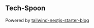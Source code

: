 ## Tech-Spoon

Powered by [tailwind-nextjs-starter-blog](https://github.com/timlrx/tailwind-nextjs-starter-blog)